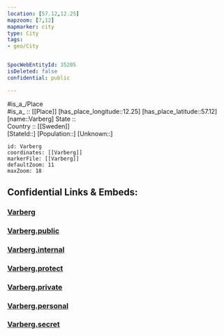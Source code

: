 ```yaml
---
location: [57.12,12.25] 
mapzoom: [7,12] 
mapmarker: city 
type: City
tags:
- geo/City


SpocWebEntityId: 35205
isDeleted: false
confidential: public

---
```

#is_a_/Place  
#is_a_ :: [[Place]] 
[has_place_longitude::12.25] 
[has_place_latitude::57.12] 
[name::Varberg] 
State ::  
Country :: [[Sweden]]  
[StateId::] 
[Population::] 
[Unknown::] 


```leaflet
id: Varberg
coordinates: [[Varberg]] 
markerFile: [[Varberg]] 
defaultZoom: 11 
maxZoom: 18
```


## Confidential Links & Embeds: 

### [Varberg](/_Standards/Earth/Continent/Europe/Europe~North/Sweden/Provinces~Sweden/Halland/City/Varberg.md) 

### [Varberg.public](/_public/Earth/Continent/Europe/Europe~North/Sweden/Provinces~Sweden/Halland/City/Varberg.public.md) 

### [Varberg.internal](/_internal/Earth/Continent/Europe/Europe~North/Sweden/Provinces~Sweden/Halland/City/Varberg.internal.md) 

### [Varberg.protect](/_protect/Earth/Continent/Europe/Europe~North/Sweden/Provinces~Sweden/Halland/City/Varberg.protect.md) 

### [Varberg.private](/_private/Earth/Continent/Europe/Europe~North/Sweden/Provinces~Sweden/Halland/City/Varberg.private.md) 

### [Varberg.personal](/_personal/Earth/Continent/Europe/Europe~North/Sweden/Provinces~Sweden/Halland/City/Varberg.personal.md) 

### [Varberg.secret](/_secret/Earth/Continent/Europe/Europe~North/Sweden/Provinces~Sweden/Halland/City/Varberg.secret.md)

